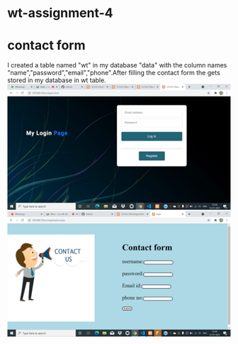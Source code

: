 # wt-assignment-4
# contact form
I created a table named "wt" in my database "data" with the column names "name","password","email","phone".After filling the contact form the gets stored in my database in wt table.
<img src="https://github.com/19PA1A0528/wt-assignment-4/blob/main/Screenshot%20(1).png">
<img src="https://github.com/19PA1A0528/wt-assignment-4/blob/main/Screenshot%20(2).png">
